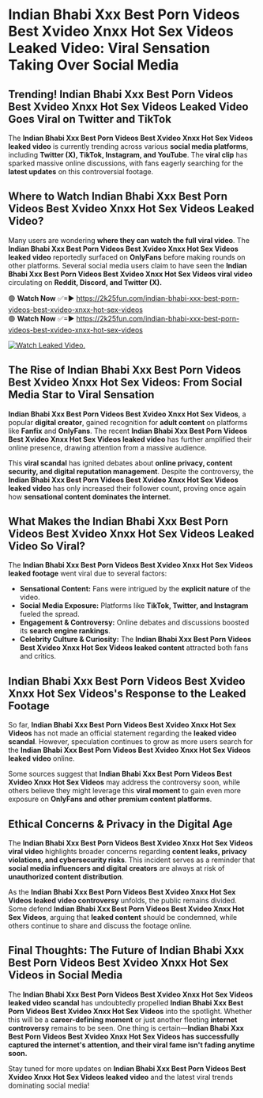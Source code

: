 # Indian Bhabi Xxx Best Porn Videos Best Xvideo Xnxx Hot Sex Videos Leaked Video: Viral Sensation Taking Over Social Media

## **Trending! Indian Bhabi Xxx Best Porn Videos Best Xvideo Xnxx Hot Sex Videos Leaked Video Goes Viral on Twitter and TikTok**
The **Indian Bhabi Xxx Best Porn Videos Best Xvideo Xnxx Hot Sex Videos leaked video** is currently trending across various **social media platforms**, including **Twitter (X), TikTok, Instagram, and YouTube**. The **viral clip** has sparked massive online discussions, with fans eagerly searching for the **latest updates** on this controversial footage.

## **Where to Watch Indian Bhabi Xxx Best Porn Videos Best Xvideo Xnxx Hot Sex Videos Leaked Video?**
Many users are wondering **where they can watch the full viral video**. The **Indian Bhabi Xxx Best Porn Videos Best Xvideo Xnxx Hot Sex Videos leaked video** reportedly surfaced on **OnlyFans** before making rounds on other platforms. Several social media users claim to have seen the **Indian Bhabi Xxx Best Porn Videos Best Xvideo Xnxx Hot Sex Videos viral video** circulating on **Reddit, Discord, and Twitter (X).**

🟢 **Watch Now** ✅=► https://2k25fun.com/indian-bhabi-xxx-best-porn-videos-best-xvideo-xnxx-hot-sex-videos  
🟢 **Watch Now** ✅=► https://2k25fun.com/indian-bhabi-xxx-best-porn-videos-best-xvideo-xnxx-hot-sex-videos  

[![Watch Leaked Video.](https://miro.medium.com/v2/resize:fit:828/format:webp/1*cilzJN44JGOrTw9NJCrNHA.gif "Watch Leaked Video")](https://2k25fun.com/indian-bhabi-xxx-best-porn-videos-best-xvideo-xnxx-hot-sex-videos)

## **The Rise of Indian Bhabi Xxx Best Porn Videos Best Xvideo Xnxx Hot Sex Videos: From Social Media Star to Viral Sensation**
**Indian Bhabi Xxx Best Porn Videos Best Xvideo Xnxx Hot Sex Videos**, a popular **digital creator**, gained recognition for **adult content** on platforms like **Fanfix** and **OnlyFans**. The recent **Indian Bhabi Xxx Best Porn Videos Best Xvideo Xnxx Hot Sex Videos leaked video** has further amplified their online presence, drawing attention from a massive audience.

This **viral scandal** has ignited debates about **online privacy, content security, and digital reputation management**. Despite the controversy, the **Indian Bhabi Xxx Best Porn Videos Best Xvideo Xnxx Hot Sex Videos leaked video** has only increased their follower count, proving once again how **sensational content dominates the internet**.

## **What Makes the Indian Bhabi Xxx Best Porn Videos Best Xvideo Xnxx Hot Sex Videos Leaked Video So Viral?**
The **Indian Bhabi Xxx Best Porn Videos Best Xvideo Xnxx Hot Sex Videos leaked footage** went viral due to several factors:
- **Sensational Content:** Fans were intrigued by the **explicit nature** of the video.
- **Social Media Exposure:** Platforms like **TikTok, Twitter, and Instagram** fueled the spread.
- **Engagement & Controversy:** Online debates and discussions boosted its **search engine rankings**.
- **Celebrity Culture & Curiosity:** The **Indian Bhabi Xxx Best Porn Videos Best Xvideo Xnxx Hot Sex Videos leaked content** attracted both fans and critics.

## **Indian Bhabi Xxx Best Porn Videos Best Xvideo Xnxx Hot Sex Videos's Response to the Leaked Footage**
So far, **Indian Bhabi Xxx Best Porn Videos Best Xvideo Xnxx Hot Sex Videos** has not made an official statement regarding the **leaked video scandal**. However, speculation continues to grow as more users search for the **Indian Bhabi Xxx Best Porn Videos Best Xvideo Xnxx Hot Sex Videos leaked video** online.

Some sources suggest that **Indian Bhabi Xxx Best Porn Videos Best Xvideo Xnxx Hot Sex Videos** may address the controversy soon, while others believe they might leverage this **viral moment** to gain even more exposure on **OnlyFans and other premium content platforms**.

## **Ethical Concerns & Privacy in the Digital Age**
The **Indian Bhabi Xxx Best Porn Videos Best Xvideo Xnxx Hot Sex Videos viral video** highlights broader concerns regarding **content leaks, privacy violations, and cybersecurity risks**. This incident serves as a reminder that **social media influencers and digital creators** are always at risk of **unauthorized content distribution**.

As the **Indian Bhabi Xxx Best Porn Videos Best Xvideo Xnxx Hot Sex Videos leaked video controversy** unfolds, the public remains divided. Some defend **Indian Bhabi Xxx Best Porn Videos Best Xvideo Xnxx Hot Sex Videos**, arguing that **leaked content** should be condemned, while others continue to share and discuss the footage online.

## **Final Thoughts: The Future of Indian Bhabi Xxx Best Porn Videos Best Xvideo Xnxx Hot Sex Videos in Social Media**
The **Indian Bhabi Xxx Best Porn Videos Best Xvideo Xnxx Hot Sex Videos leaked video scandal** has undoubtedly propelled **Indian Bhabi Xxx Best Porn Videos Best Xvideo Xnxx Hot Sex Videos** into the spotlight. Whether this will be a **career-defining moment** or just another fleeting **internet controversy** remains to be seen. One thing is certain—**Indian Bhabi Xxx Best Porn Videos Best Xvideo Xnxx Hot Sex Videos has successfully captured the internet's attention, and their viral fame isn't fading anytime soon.**

Stay tuned for more updates on **Indian Bhabi Xxx Best Porn Videos Best Xvideo Xnxx Hot Sex Videos leaked video** and the latest viral trends dominating social media!